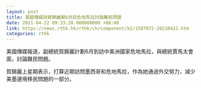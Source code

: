 ```yaml
---
layout: post
title: 美國傳媒說賀錦麗擬6月訪危地馬拉討論難民問題
date: 2021-04-22 09:33:28.000000000 +08:00
link: https://news.rthk.hk/rthk/ch/component/k2/1587072-20210422.htm
categories: rthk
---
```


美國傳媒報道，副總統賀錦麗計劃6月到訪中美洲國家危地馬拉，與總統賈馬太會面，討論難民問題。

賀錦麗上星期表示，打算近期訪問墨西哥和危地馬拉，作為她通過外交努力，減少美墨邊境移民問題的一部分。
